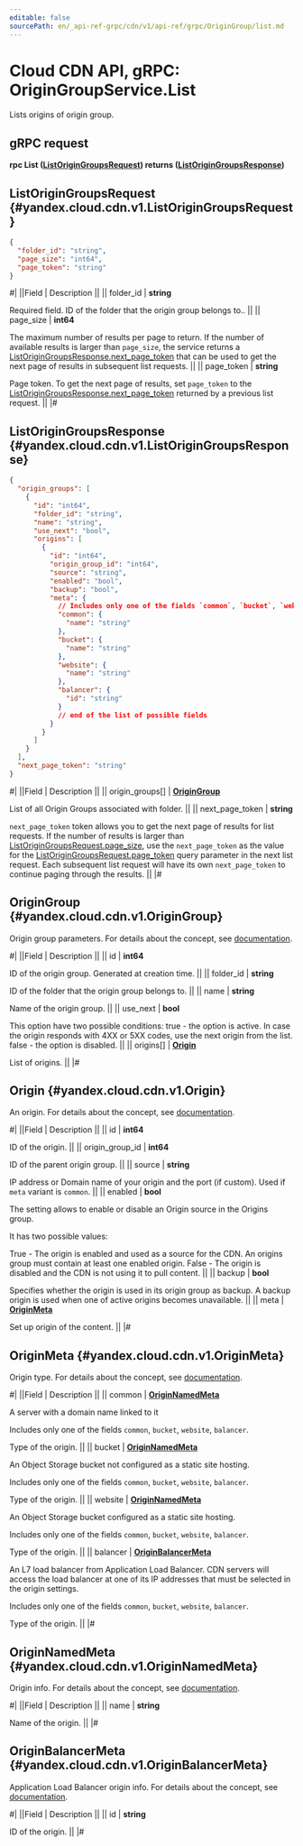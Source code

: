 ```yaml
---
editable: false
sourcePath: en/_api-ref-grpc/cdn/v1/api-ref/grpc/OriginGroup/list.md
---
```


# Cloud CDN API, gRPC: OriginGroupService.List

Lists origins of origin group.

## gRPC request

**rpc List ([ListOriginGroupsRequest](#yandex.cloud.cdn.v1.ListOriginGroupsRequest)) returns ([ListOriginGroupsResponse](#yandex.cloud.cdn.v1.ListOriginGroupsResponse))**

## ListOriginGroupsRequest {#yandex.cloud.cdn.v1.ListOriginGroupsRequest}

```json
{
  "folder_id": "string",
  "page_size": "int64",
  "page_token": "string"
}
```

#|
||Field | Description ||
|| folder_id | **string**

Required field. ID of the folder that the origin group belongs to.. ||
|| page_size | **int64**

The maximum number of results per page to return. If the number of available
results is larger than `page_size`,
the service returns a [ListOriginGroupsResponse.next_page_token](#yandex.cloud.cdn.v1.ListOriginGroupsResponse)
that can be used to get the next page of results in subsequent list requests. ||
|| page_token | **string**

Page token. To get the next page of results,
set `page_token` to the [ListOriginGroupsResponse.next_page_token](#yandex.cloud.cdn.v1.ListOriginGroupsResponse)
returned by a previous list request. ||
|#

## ListOriginGroupsResponse {#yandex.cloud.cdn.v1.ListOriginGroupsResponse}

```json
{
  "origin_groups": [
    {
      "id": "int64",
      "folder_id": "string",
      "name": "string",
      "use_next": "bool",
      "origins": [
        {
          "id": "int64",
          "origin_group_id": "int64",
          "source": "string",
          "enabled": "bool",
          "backup": "bool",
          "meta": {
            // Includes only one of the fields `common`, `bucket`, `website`, `balancer`
            "common": {
              "name": "string"
            },
            "bucket": {
              "name": "string"
            },
            "website": {
              "name": "string"
            },
            "balancer": {
              "id": "string"
            }
            // end of the list of possible fields
          }
        }
      ]
    }
  ],
  "next_page_token": "string"
}
```

#|
||Field | Description ||
|| origin_groups[] | **[OriginGroup](#yandex.cloud.cdn.v1.OriginGroup)**

List of all Origin Groups associated with folder. ||
|| next_page_token | **string**

`next_page_token` token allows you to get the next page of results for list requests.
If the number of results is larger than [ListOriginGroupsRequest.page_size](#yandex.cloud.cdn.v1.ListOriginGroupsRequest), use
the `next_page_token` as the value for the [ListOriginGroupsRequest.page_token](#yandex.cloud.cdn.v1.ListOriginGroupsRequest) query parameter
in the next list request. Each subsequent list request will have its own
`next_page_token` to continue paging through the results. ||
|#

## OriginGroup {#yandex.cloud.cdn.v1.OriginGroup}

Origin group parameters. For details about the concept, see [documentation](/docs/cdn/concepts/origins#groups).

#|
||Field | Description ||
|| id | **int64**

ID of the origin group. Generated at creation time. ||
|| folder_id | **string**

ID of the folder that the origin group belongs to. ||
|| name | **string**

Name of the origin group. ||
|| use_next | **bool**

This option have two possible conditions:
true - the option is active. In case the origin responds with 4XX or 5XX codes,
use the next origin from the list.
false - the option is disabled. ||
|| origins[] | **[Origin](#yandex.cloud.cdn.v1.Origin)**

List of origins. ||
|#

## Origin {#yandex.cloud.cdn.v1.Origin}

An origin. For details about the concept, see [documentation](/docs/cdn/concepts/origins).

#|
||Field | Description ||
|| id | **int64**

ID of the origin. ||
|| origin_group_id | **int64**

ID of the parent origin group. ||
|| source | **string**

IP address or Domain name of your origin and the port (if custom).
Used if `meta` variant is `common`. ||
|| enabled | **bool**

The setting allows to enable or disable an Origin source in the Origins group.

It has two possible values:

True - The origin is enabled and used as a source for the CDN. An origins
group must contain at least one enabled origin.
False - The origin is disabled and the CDN is not using it to pull content. ||
|| backup | **bool**

Specifies whether the origin is used in its origin group as backup.
A backup origin is used when one of active origins becomes unavailable. ||
|| meta | **[OriginMeta](#yandex.cloud.cdn.v1.OriginMeta)**

Set up origin of the content. ||
|#

## OriginMeta {#yandex.cloud.cdn.v1.OriginMeta}

Origin type. For details about the concept, see [documentation](/docs/cdn/concepts/origins).

#|
||Field | Description ||
|| common | **[OriginNamedMeta](#yandex.cloud.cdn.v1.OriginNamedMeta)**

A server with a domain name linked to it

Includes only one of the fields `common`, `bucket`, `website`, `balancer`.

Type of the origin. ||
|| bucket | **[OriginNamedMeta](#yandex.cloud.cdn.v1.OriginNamedMeta)**

An Object Storage bucket not configured as a static site hosting.

Includes only one of the fields `common`, `bucket`, `website`, `balancer`.

Type of the origin. ||
|| website | **[OriginNamedMeta](#yandex.cloud.cdn.v1.OriginNamedMeta)**

An Object Storage bucket configured as a static site hosting.

Includes only one of the fields `common`, `bucket`, `website`, `balancer`.

Type of the origin. ||
|| balancer | **[OriginBalancerMeta](#yandex.cloud.cdn.v1.OriginBalancerMeta)**

An L7 load balancer from Application Load Balancer.
CDN servers will access the load balancer at one of its IP addresses that must be selected in the origin settings.

Includes only one of the fields `common`, `bucket`, `website`, `balancer`.

Type of the origin. ||
|#

## OriginNamedMeta {#yandex.cloud.cdn.v1.OriginNamedMeta}

Origin info. For details about the concept, see [documentation](/docs/cdn/concepts/origins).

#|
||Field | Description ||
|| name | **string**

Name of the origin. ||
|#

## OriginBalancerMeta {#yandex.cloud.cdn.v1.OriginBalancerMeta}

Application Load Balancer origin info. For details about the concept, see [documentation](/docs/cdn/concepts/origins).

#|
||Field | Description ||
|| id | **string**

ID of the origin. ||
|#